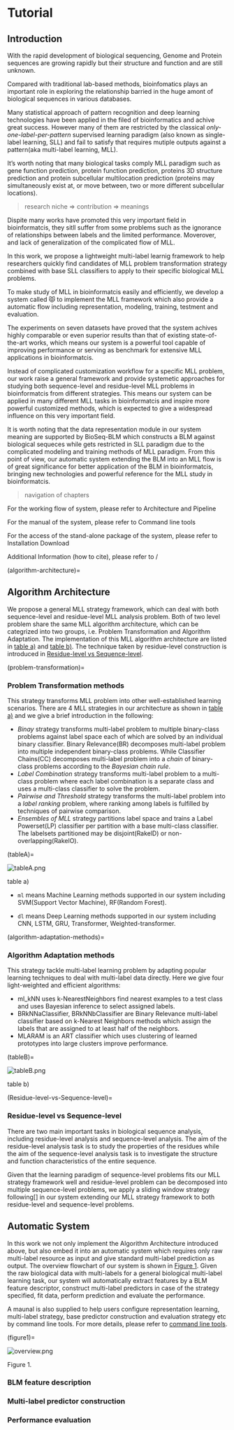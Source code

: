 # Tutorial

## Introduction

With the rapid development of biological sequencing, Genome and Protein sequences are growing rapidly but their structure and function and are still unknown. 

Compared with traditional lab-based methods, bioinfomatics plays an important role in exploring the relationship barried in the huge amont of biological sequences in various databases. 

Many statistical approach of pattern recognition and deep learning technologies have been applied in the filed of bioinformatics and achive great success. However many of them are restricted by the classical *only-one-label-per-pattern* supervised learning paradigm (also known as single-label learning, SLL) and fail to satisfy that requires mutiple outputs against a pattern(aka multi-label learning, MLL).  

It’s worth noting that many biological tasks comply MLL paradigm such as gene function prediction, protein function prediction, proteins 3D structure prediction and protein subcellular multilocation prediction (proteins may simultaneously exist at, or move between, two or more different subcellular locations).

> research niche => contribution => meanings

Dispite many works have promoted this very important field in bioinformatcis, they sitll suffer from some problems such as the ignorance of relationships between labels and the limited performance. Moverover,  and lack of generalization of the complicated flow of MLL.

In this work, we propose a lightweight multi-label learnig framework to help researchers quickly find candidates of MLL problem transformation strategy combined with base SLL classifiers to apply to their specific biological MLL problems.



To make study of MLL in bioinformatcis easily and efficiently, we develop a system called 😾 to implement the MLL framework which also provide a automatic flow including representation, modeling, training, testment and evaluation.



The experiments on seven datasets have proved that the system achives highly comparable or even superior results than that  of existing state-of-the-art works, which means our system is a powerful tool capable of improving performance or serving as benchmark for extensive MLL applications in bioinformatcis. 

Instead of complicated customization workflow for a specific MLL problem, our work raise a general framework and provide systemetic approaches for studying both sequence-level and residue-level MLL problems in bioinformatcis from different strategies. This means our system can be applied in many different MLL tasks in bioinformatcis and inspire more powerful customized methods, which is expected to give a widespread influence on this very important field.

It is worth noting that the data representation module in our system meaning are supported by BioSeq-BLM which constructs a BLM against biological sequeces while gets restricted in SLL paradigm due to the complicated modeling and training methods of MLL paradigm. From this point of view, our automatic system extending the BLM into an MLL flow is of great significance for better application of the BLM in bioinformatcis, bringing new technologies and powerful reference for the MLL study in bioinformatcis.



> navigation of chapters

For the working flow of system, please refer to Architecture and Pipeline

For the manual of the system, please refer to Command line tools

For the access of the stand-alone package of the system, please refer to Installation Download

Additional Information (how to cite), please refer to /



(algorithm-architecture)=

## Algorithm Architecture

We propose a general MLL strategy framework, which can deal with both sequence-level and residue-level MLL analysis problem. Both of two level problem share the same MLL algorithm architecture, which can be categrized into two groups, i.e. Problem Transformation and Algorithm Adaptation. The implementation of this MLL algorithm architecture are listed in [table a)](#tableA) and [table b)](#tableB). The technique taken by residue-level construction is introduced in [Residue-level vs Sequence-level](#Residue-level-vs-Sequence-level). 

(problem-transformation)=

### Problem Transformation methods

This strategy transforms MLL problem into other well-established learning scenarios. There are 4 MLL strategies in our architecture as shown in [table a)](#tableA) and we give a brief introduction in the following:

- *Binay* strategy transforms multi-label problem to multiple binary-class problems against label space each of which are solved by an individual binary classifier. Binary Relevance(BR) decomposes multi-label problem into multiple independent binary-class problems. While Classifier Chains(CC) decomposes multi-label problem into a *chain* of binary-class problems according to the *Bayesian chain rule*.
- *Label Combination* strategy transforms multi-label problem to a multi-class problem where each label combination is a separate class and uses a multi-class classifier to solve the problem.
- *Pairwise and Threshold* strategy transforms the multi-label problem into a *label ranking* problem, where ranking among labels is fulfilled by techniques of pairwise comparison.
- *Ensembles of MLL* strategy partitions label space and trains a Label Powerset(LP) classifier per partition with a base multi-class classifier. The labelsets partitioned may be disjoint(RakelD) or non-overlapping(RakelO).

(tableA)=

![tableA.png](./imgs/tableA.png)

table a) 

- `ml` means Machine Learning methods supported in our system including SVM(Support Vector Machine), RF(Random Forest).

- `dl` means Deep Learning methods supported in our system including CNN, LSTM, GRU, Transformer, Weighted-transformer.



(algorithm-adaptation-methods)=

### Algorithm Adaptation methods

This strategy tackle multi-label learning problem by adapting popular learning techniques to deal with multi-label data directly. Here we give four light-weighted and efficient algorithms:

- ml_kNN uses k-NearestNeighbors find nearest examples to a test class and uses Bayesian inference to select assigned labels.
- BRkNNaClassifier, BRkNNbClassifier are Binary Relevance multi-label classifier based on k-Nearest Neighbors methods which assign the labels that are assigned to at least half of the neighbors.
- MLARAM is an ART classifier which uses clustering of learned prototypes into large clusters improve performance.



(tableB)=

![tableB.png](./imgs/tableB.png)

table b)



(Residue-level-vs-Sequence-level)=

### Residue-level vs Sequence-level

There are two main important tasks in biological sequence analysis, including residue-level analysis and sequence-level analysis. The aim of the residue-level analysis task is to study the properties of the residues while the aim of the sequence-level analysis task is to investigate the structure and function characteristics of the entire sequence. 

Given that the learning paradigm of sequence-level problems fits our MLL strategy framework well and residue-level problem can be decomposed into multiple sequence-level problems, we apply a sliding window strategy following[] in our system extending our MLL strategy framework to both residue-level and sequence-level problems.



## Automatic System

In this work we not only implement the Algorithm Architecture introduced above, but also embed it into an automatic system which requires only raw multi-label resource as input and give standard multi-label prediction as output. The overview flowchart of our system is shown in [Figure 1](#figure1). Given the raw biological data with multi-labels for a general biological multi-label learning task, our system will automatically extract features by a BLM feature descriptor, construct multi-label predictors in case of the strategy specified, fit data, perform prediction and evaluate the performance.

A maunal is also supplied to help users configure representation learning, multi-label strategy, base predictor construction and evaluation strategy etc by command line tools. For more details, please refer to [command line tools](https://blm-mll.readthedocs.io/en/latest/CommandLineTools.html).

(figure1)=

![overview.png](./imgs/overview.png)

Figure 1.



### BLM feature description

### Multi-label predictor construction

### Performance evaluation
